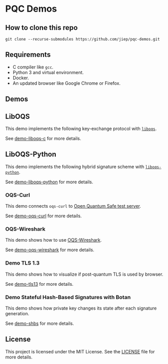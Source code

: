 # PQC Demos

## How to clone this repo

```
git clone --recurse-submodules https://github.com/jiep/pqc-demos.git
```

## Requirements

* C compiler like `gcc`.
* Python 3 and virtual environment.
* Docker.
* An updated browser like Google Chrome or Firefox.

## Demos

## LibOQS

This demo implements the following key-exchange protocol with [`liboqs`](https://github.com/open-quantum-safe/liboqs).

See [demo-liboqs-c](./demo-liboqs-c/) for more details.

## LibOQS-Python

This demo implements the following hybrid signature scheme with [`liboqs-python`](https://github.com/open-quantum-safe/liboqs).

See [demo-liboqs-python](./demo-liboqs-python/) for more details.

### OQS-Curl

This demo connects `oqs-curl` to [Open Quantum Safe test server](https://test.openquantumsafe.org).

See [demo-oqs-curl](./demo-oqs-curl/) for more details.

### OQS-Wireshark

This demo shows how to use [OQS-Wireshark](https://github.com/open-quantum-safe/oqs-demos/blob/main/wireshark/README.md).

See [demo-oqs-wireshark](./demo-oqs-wireshark/) for more details.

### Demo TLS 1.3

This demo shows how to visualize if post-quantum TLS is used by browser.

See [demo-tls13](./demo-tls13/) for more details.

### Demo Stateful Hash-Based Signatures with Botan

This demo shows how private key changes its state after each signature generation.

See [demo-shbs](./demo-shbs/) for more details.

## License

This project is licensed under the MIT License. See the [LICENSE](LICENSE) file for more details.

